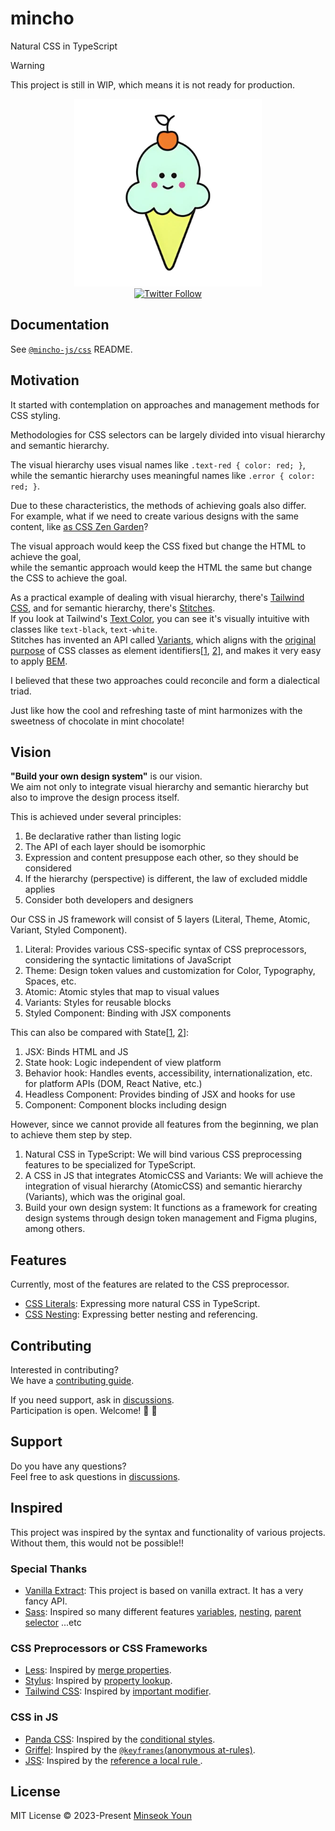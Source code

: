 # mincho
Natural CSS in TypeScript

> [!WARNING]
> This project is still in WIP, which means it is not ready for production.

<p align="center">
  <img src="./assets/logo.png" alt="logo" width="300" height="300">
  <br/>
  <a href="https://x.com/mincho_js" target="_blank">
    <img src="https://img.shields.io/twitter/follow/mincho_js?style=social" alt="Twitter Follow" />
  </a>
</p>

## Documentation

See [`@mincho-js/css`](./packages/css) README.

## Motivation

It started with contemplation on approaches and management methods for CSS styling.

Methodologies for CSS selectors can be largely divided into visual hierarchy and semantic hierarchy.

The visual hierarchy uses visual names like `.text-red { color: red; }`,  
while the semantic hierarchy uses meaningful names like `.error { color: red; }`.

Due to these characteristics, the methods of achieving goals also differ.  
For example, what if we need to create various designs with the same content, like [as CSS Zen Garden](https://csszengarden.com/pages/alldesigns/)?

The visual approach would keep the CSS fixed but change the HTML to achieve the goal,  
while the semantic approach would keep the HTML the same but change the CSS to achieve the goal.

As a practical example of dealing with visual hierarchy, there's [Tailwind CSS](https://tailwindcss.com/), and for semantic hierarchy, there's [Stitches](https://stitches.dev/).  
If you look at Tailwind's [Text Color](https://tailwindcss.com/docs/text-color), you can see it's visually intuitive with classes like `text-black`, `text-white`.  
Stitches has invented an API called [Variants](https://stitches.dev/docs/variants), which aligns with the [original purpose](https://www.w3.org/QA/Tips/goodclassnames) of CSS classes as element identifiers[[1](https://www.w3.org/TR/html401/struct/global.html#h-7.5.2), [2](https://html.spec.whatwg.org/multipage/dom.html#classes)], and makes it very easy to apply [BEM](https://getbem.com/).

I believed that these two approaches could reconcile and form a dialectical triad.

Just like how the cool and refreshing taste of mint harmonizes with the sweetness of chocolate in mint chocolate!

## Vision

**"Build your own design system"** is our vision.  
We aim not only to integrate visual hierarchy and semantic hierarchy but also to improve the design process itself.

This is achieved under several principles:
1. Be declarative rather than listing logic
2. The API of each layer should be isomorphic
3. Expression and content presuppose each other, so they should be considered
4. If the hierarchy (perspective) is different, the law of excluded middle applies
5. Consider both developers and designers

Our CSS in JS framework will consist of 5 layers (Literal, Theme, Atomic, Variant, Styled Component).
1. Literal: Provides various CSS-specific syntax of CSS preprocessors, considering the syntactic limitations of JavaScript
2. Theme: Design token values and customization for Color, Typography, Spaces, etc.
3. Atomic: Atomic styles that map to visual values
4. Variants: Styles for reusable blocks
5. Styled Component: Binding with JSX components

This can also be compared with State[[1](https://react-spectrum.adobe.com/architecture.html), [2](https://www.adebayosegun.com/blog/the-future-of-chakra-ui)]:
1. JSX: Binds HTML and JS
2. State hook: Logic independent of view platform
3. Behavior hook: Handles events, accessibility, internationalization, etc. for platform APIs (DOM, React Native, etc.)
4. Headless Component: Provides binding of JSX and hooks for use
5. Component: Component blocks including design

However, since we cannot provide all features from the beginning, we plan to achieve them step by step.
1. Natural CSS in TypeScript: We will bind various CSS preprocessing features to be specialized for TypeScript.
2. A CSS in JS that integrates AtomicCSS and Variants: We will achieve the integration of visual hierarchy (AtomicCSS) and semantic hierarchy (Variants), which was the original goal.
3. Build your own design system: It functions as a framework for creating design systems through design token management and Figma plugins, among others.

## Features

Currently, most of the features are related to the CSS preprocessor.

- [CSS Literals](https://github.com/mincho-js/working-group/blob/main/text/000-css-literals.md): Expressing more natural CSS in TypeScript.
- [CSS Nesting](https://github.com/mincho-js/working-group/blob/main/text/001-css-nesting.md): Expressing better nesting and referencing.

## Contributing

Interested in contributing?  
We have a [contributing guide](./CONTRIBUTING.md).

If you need support, ask in [discussions](https://github.com/mincho-js/mincho/discussions).  
Participation is open. Welcome! :hugs: :hugs:

## Support

Do you have any questions?  
Feel free to ask questions in [discussions](https://github.com/mincho-js/mincho/discussions).

## Inspired

This project was inspired by the syntax and functionality of various projects.  
Without them, this would not be possible!!

### Special Thanks

- [Vanilla Extract](https://vanilla-extract.style/): This project is based on vanilla extract. It has a very fancy API.
- [Sass](https://sass-lang.com/): Inspired so many different features [variables](https://sass-lang.com/documentation/variables/), [nesting](https://sass-lang.com/documentation/style-rules/declarations/#nesting), [parent selector](https://sass-lang.com/documentation/style-rules/parent-selector/) ...etc

### CSS Preprocessors or CSS Frameworks
- [Less](https://lesscss.org/): Inspired by [merge properties](https://lesscss.org/features/#merge-feature).
- [Stylus](https://stylus-lang.com): Inspired by  [property lookup](https://stylus-lang.com/docs/variables.html#property-lookup).
- [Tailwind CSS](https://tailwindcss.com): Inspired by [important modifier](https://tailwindcss.com/docs/configuration#important-modifier).

### CSS in JS
- [Panda CSS](https://panda-css.com/): Inspired by the [conditional styles](https://panda-css.com/docs/concepts/conditional-styles).
- [Griffel](https://griffel.js.org): Inspired by the [`@keyframes`(anonymous at-rules)](https://griffel.js.org/react/api/make-styles/#keyframes-animations).
- [JSS](https://cssinjs.org): Inspired by the [reference a local rule ](https://cssinjs.org/jss-plugin-nested/?v=v10.10.0#use-rulename-to-reference-a-local-rule-within-the-same-style-sheet).

## License

MIT License © 2023-Present [Minseok Youn](https://github.com/black7375)

